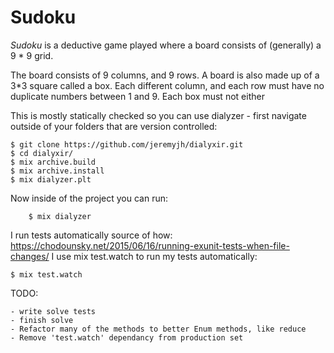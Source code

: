 Sudoku
======

*Sudoku* is a deductive game played where a board consists of (generally) a 9 * 9 grid. 

The board consists of 9 columns, and 9 rows. A board is also made up of a 3*3 square called a box. 
Each different column, and each row must have no duplicate numbers between 1 and 9. Each box must not either

This is mostly statically checked so you can use dialyzer - first navigate outside of your folders that are version controlled:
	
	$ git clone https://github.com/jeremyjh/dialyxir.git
	$ cd dialyxir/
	$ mix archive.build
	$ mix archive.install
	$ mix dialyzer.plt

Now inside of the project you can run: 
	
		$ mix dialyzer

I run tests automatically source of how: https://chodounsky.net/2015/06/16/running-exunit-tests-when-file-changes/
I use mix test.watch to run my tests automatically:
	
	$ mix test.watch

TODO: 

	- write solve tests
	- finish solve
	- Refactor many of the methods to better Enum methods, like reduce 
	- Remove 'test.watch' dependancy from production set
